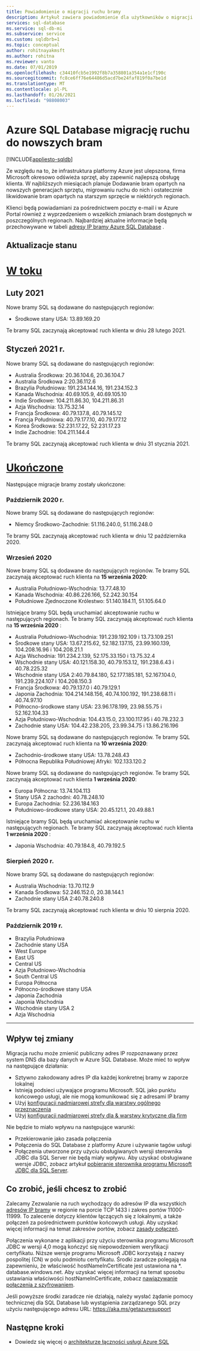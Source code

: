 ```yaml
---
title: Powiadomienie o migracji ruchu bramy
description: Artykuł zawiera powiadomienie dla użytkowników o migracji adresów IP bramy Azure SQL Database
services: sql-database
ms.service: sql-db-mi
ms.subservice: service
ms.custom: sqldbrb=1
ms.topic: conceptual
author: rohitnayakmsft
ms.author: rohitna
ms.reviewer: vanto
ms.date: 07/01/2019
ms.openlocfilehash: c34410fcb5e1992f8b7a358801a354a1e1cf190c
ms.sourcegitcommit: fc8ce6ff76e64486d5acd7be24faf819f0a7be1d
ms.translationtype: MT
ms.contentlocale: pl-PL
ms.lasthandoff: 01/26/2021
ms.locfileid: "98808003"
---
```

# <a name="azure-sql-database-traffic-migration-to-newer-gateways"></a>Azure SQL Database migrację ruchu do nowszych bram
[!INCLUDE[appliesto-sqldb](../includes/appliesto-sqldb.md)]

Ze względu na to, że infrastruktura platformy Azure jest ulepszona, firma Microsoft okresowo odświeża sprzęt, aby zapewnić najlepszą obsługę klienta. W najbliższych miesiącach planuje Dodawanie bram opartych na nowszych generacjach sprzętu, migrowaniu ruchu do nich i ostatecznie likwidowanie bram opartych na starszym sprzęcie w niektórych regionach.  

Klienci będą powiadamiani za pośrednictwem poczty e-mail i w Azure Portal również z wyprzedzeniem o wszelkich zmianach bram dostępnych w poszczególnych regionach. Najbardziej aktualne informacje będą przechowywane w tabeli [adresy IP bramy Azure SQL Database](connectivity-architecture.md#gateway-ip-addresses) .

## <a name="status-updates"></a>Aktualizacje stanu

# <a name="in-progress"></a>[W toku](#tab/in-progress-ip)
## <a name="february-2021"></a>Luty 2021
Nowe bramy SQL są dodawane do następujących regionów:

- Środkowe stany USA: 13.89.169.20

Te bramy SQL zaczynają akceptować ruch klienta w dniu 28 lutego 2021.

## <a name="january-2021"></a>Styczeń 2021 r.
Nowe bramy SQL są dodawane do następujących regionów:

- Australia Środkowa: 20.36.104.6, 20.36.104.7 
- Australia Środkowa 2:20.36.112.6 
- Brazylia Południowa: 191.234.144.16, 191.234.152.3 
- Kanada Wschodnia: 40.69.105.9, 40.69.105.10
- Indie Środkowe: 104.211.86.30, 104.211.86.31 
- Azja Wschodnia: 13.75.32.14 
- Francja Środkowa: 40.79.137.8, 40.79.145.12 
- Francja Południowa: 40.79.177.10, 40.79.177.12
- Korea Środkowa: 52.231.17.22, 52.231.17.23
- Indie Zachodnie: 104.211.144.4

Te bramy SQL zaczynają akceptować ruch klienta w dniu 31 stycznia 2021.

# <a name="completed"></a>[Ukończone](#tab/completed-ip)
Następujące migracje bramy zostały ukończone: 

### <a name="october-2020"></a>Październik 2020 r.

Nowe bramy SQL są dodawane do następujących regionów:

- Niemcy Środkowo-Zachodnie: 51.116.240.0, 51.116.248.0

Te bramy SQL zaczynają akceptować ruch klienta w dniu 12 października 2020. 

### <a name="september-2020"></a>Wrzesień 2020
Nowe bramy SQL są dodawane do następujących regionów. Te bramy SQL zaczynają akceptować ruch klienta na **15 września 2020**:

- Australia Południowo-Wschodnia: 13.77.48.10
- Kanada Wschodnia: 40.86.226.166, 52.242.30.154
- Południowe Zjednoczone Królestwo: 51.140.184.11, 51.105.64.0

Istniejące bramy SQL będą uruchamiać akceptowanie ruchu w następujących regionach. Te bramy SQL zaczynają akceptować ruch klienta na **15 września 2020** :

- Australia Południowo-Wschodnia: 191.239.192.109 i 13.73.109.251
- Środkowe stany USA: 13.67.215.62, 52.182.137.15, 23.99.160.139, 104.208.16.96 i 104.208.21.1
- Azja Wschodnia: 191.234.2.139, 52.175.33.150 i 13.75.32.4
- Wschodnie stany USA: 40.121.158.30, 40.79.153.12, 191.238.6.43 i 40.78.225.32
- Wschodnie stany USA 2:40.79.84.180, 52.177.185.181, 52.167.104.0, 191.239.224.107 i 104.208.150.3
- Francja Środkowa: 40.79.137.0 i 40.79.129.1
- Japonia Zachodnia: 104.214.148.156, 40.74.100.192, 191.238.68.11 i 40.74.97.10
- Północno-środkowe stany USA: 23.96.178.199, 23.98.55.75 i 52.162.104.33
- Azja Południowo-Wschodnia: 104.43.15.0, 23.100.117.95 i 40.78.232.3
- Zachodnie stany USA: 104.42.238.205, 23.99.34.75 i 13.86.216.196

Nowe bramy SQL są dodawane do następujących regionów. Te bramy SQL zaczynają akceptować ruch klienta na **10 września 2020**:

- Zachodnio-środkowe stany USA: 13.78.248.43 
- Północna Republika Południowej Afryki: 102.133.120.2  

Nowe bramy SQL są dodawane do następujących regionów. Te bramy SQL zaczynają akceptować ruch klienta **1 września 2020**:

- Europa Północna: 13.74.104.113 
- Stany USA 2 zachodni: 40.78.248.10 
- Europa Zachodnia: 52.236.184.163 
- Południowo-środkowe stany USA: 20.45.121.1, 20.49.88.1 

Istniejące bramy SQL będą uruchamiać akceptowanie ruchu w następujących regionach. Te bramy SQL zaczynają akceptować ruch klienta **1 września 2020** :
- Japonia Wschodnia: 40.79.184.8, 40.79.192.5


### <a name="august-2020"></a>Sierpień 2020 r.

Nowe bramy SQL są dodawane do następujących regionów:

- Australia Wschodnia: 13.70.112.9
- Kanada Środkowa: 52.246.152.0, 20.38.144.1 
- Zachodnie stany USA 2:40.78.240.8

Te bramy SQL zaczynają akceptować ruch klienta w dniu 10 sierpnia 2020. 

### <a name="october-2019"></a>Październik 2019 r.
- Brazylia Południowa
- Zachodnie stany USA
- West Europe
- East US
- Central US
- Azja Południowo-Wschodnia
- South Central US
- Europa Północna
- Północno-środkowe stany USA
- Japonia Zachodnia
- Japonia Wschodnia
- Wschodnie stany USA 2
- Azja Wschodnia

---

## <a name="impact-of-this-change"></a>Wpływ tej zmiany

Migracja ruchu może zmienić publiczny adres IP rozpoznawany przez system DNS dla bazy danych w Azure SQL Database.
Może mieć to wpływ na następujące działania:

- Sztywno zakodowany adres IP dla każdej konkretnej bramy w zaporze lokalnej
- Istnieją podsieci używające programu Microsoft. SQL jako punktu końcowego usługi, ale nie mogą komunikować się z adresami IP bramy
- Użyj [konfiguracji nadmiarowej strefy dla warstwy ogólnego przeznaczenia](high-availability-sla.md#general-purpose-service-tier-zone-redundant-availability-preview)
- Użyj [konfiguracji nadmiarowej strefy dla & warstwy krytyczne dla firm](high-availability-sla.md#premium-and-business-critical-service-tier-zone-redundant-availability)

Nie będzie to miało wpływu na następujące warunki:
 
- Przekierowanie jako zasada połączenia
- Połączenia do SQL Database z platformy Azure i używanie tagów usługi
- Połączenia utworzone przy użyciu obsługiwanych wersji sterownika JDBC dla SQL Server nie będą miały wpływu. Aby uzyskać obsługiwane wersje JDBC, zobacz artykuł [pobieranie sterownika programu Microsoft JDBC dla SQL Server](/sql/connect/jdbc/download-microsoft-jdbc-driver-for-sql-server).

## <a name="what-to-do-you-do-if-youre-affected"></a>Co zrobić, jeśli chcesz to zrobić

Zalecamy Zezwalanie na ruch wychodzący do adresów IP dla wszystkich [adresów IP bramy](connectivity-architecture.md#gateway-ip-addresses) w regionie na porcie TCP 1433 i zakres portów 11000-11999. To zalecenie dotyczy klientów łączących się z lokalnymi, a także połączeń za pośrednictwem punktów końcowych usługi. Aby uzyskać więcej informacji na temat zakresów portów, zobacz [zasady połączeń](connectivity-architecture.md#connection-policy).

Połączenia wykonane z aplikacji przy użyciu sterownika programu Microsoft JDBC w wersji 4,0 mogą kończyć się niepowodzeniem weryfikacji certyfikatu. Niższe wersje programu Microsoft JDBC korzystają z nazwy pospolitej (CN) w polu podmiotu certyfikatu. Środki zaradcze polegają na zapewnieniu, że właściwość hostNameInCertificate jest ustawiona na *. database.windows.net. Aby uzyskać więcej informacji na temat sposobu ustawiania właściwości hostNameInCertificate, zobacz [nawiązywanie połączenia z szyfrowaniem](/sql/connect/jdbc/connecting-with-ssl-encryption).

Jeśli powyższe środki zaradcze nie działają, należy wysłać żądanie pomocy technicznej dla SQL Database lub wystąpienia zarządzanego SQL przy użyciu następującego adresu URL: https://aka.ms/getazuresupport

## <a name="next-steps"></a>Następne kroki

- Dowiedz się więcej o [architekturze łączności usługi Azure SQL](connectivity-architecture.md)
